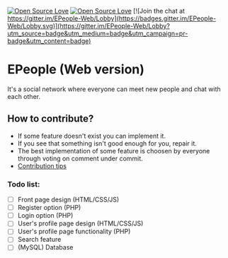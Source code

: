 [![Open Source Love](https://badges.frapsoft.com/os/mit/mit.svg?v=102)](https://github.com/DevStudents/EPeople-Web) [![Open Source Love](https://badges.frapsoft.com/os/v3/open-source.svg?v=102)](https://github.com/DevStudents/EPeople-Web) 
[![Join the chat at https://gitter.im/EPeople-Web/Lobby](https://badges.gitter.im/EPeople-Web/Lobby.svg)](https://gitter.im/EPeople-Web/Lobby?utm_source=badge&utm_medium=badge&utm_campaign=pr-badge&utm_content=badge)

# EPeople (Web version)

It's a social network where everyone can meet new people and chat with each other.

## How to contribute?
* If some feature doesn't exist you can implement it.
* If you see that something isn't good enough for you, repair it.
* The best implementation of some feature is choosen by everyone through voting on comment under commit.
* [Contribution tips](https://github.com/MarcDiethelm/contributing)

### Todo list:
- [ ] Front page design (HTML/CSS/JS)
- [ ] Register option (PHP)
- [ ] Login option (PHP)
- [ ] User's profile page design (HTML/CSS/JS)
- [ ] User's profile page functionality (PHP)
- [ ] Search feature
- [ ] (MySQL) Database
